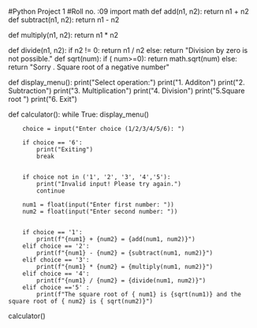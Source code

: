 #Python Project 1
#Roll no. :09
import math
def add(n1, n2):
    return n1 + n2
def subtract(n1, n2):
    return n1 - n2

def multiply(n1, n2):
    return n1 * n2

def divide(n1, n2):
    if n2 != 0:
        return n1 / n2
    else:
        return "Division by zero is not possible."
def sqrt(num):
     if ( num>=0):
        return math.sqrt(num)
     else:
        return "Sorry . Square root of a negative number"

def display_menu():
    print("Select operation:")
    print("1. Additon")
    print("2. Subtraction")
    print("3. Multiplication")
    print("4. Division")
    print("5.Square root ")
    print("6. Exit")


def calculator():
    while True:
        display_menu()

        
        choice = input("Enter choice (1/2/3/4/5/6): ")

        if choice == '6':
            print("Exiting")
            break

        
        if choice not in ('1', '2', '3', '4','5'):
            print("Invalid input! Please try again.")
            continue

        num1 = float(input("Enter first number: "))
        num2 = float(input("Enter second number: "))

        
        if choice == '1':
            print(f"{num1} + {num2} = {add(num1, num2)}")
        elif choice == '2':
            print(f"{num1} - {num2} = {subtract(num1, num2)}")
        elif choice == '3':
            print(f"{num1} * {num2} = {multiply(num1, num2)}")
        elif choice == '4':
            print(f"{num1} / {num2} = {divide(num1, num2)}")
        elif choice =='5' :
            print(f"The square root of { num1} is {sqrt(num1)} and the square root of { num2} is { sqrt(num2)}")
calculator()
